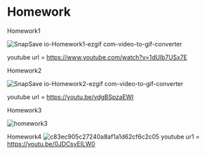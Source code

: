 # Homework

Homework1

![SnapSave io-Homework1-ezgif com-video-to-gif-converter](https://github.com/user-attachments/assets/b1b039e3-76b0-4caa-a845-dec1a9323cea)

youtube url = https://www.youtube.com/watch?v=1dUIb7USx7E

Homework2 

![SnapSave io-Homework2-ezgif com-video-to-gif-converter](https://github.com/user-attachments/assets/aecc1495-d76d-4f79-91fa-7e21b81359af)

youtube url = https://youtu.be/vdgBSpzaEWI

Homework3

![homework3](https://github.com/user-attachments/assets/3b181e9b-f7ec-43a2-9f3f-44d4622dcc46)

Homework4
![c83ec905c27240a8af1a1d62cf6c2c05](https://github.com/user-attachments/assets/efc7675b-e5a1-427f-affe-c89ee4599663)
youtube ur1 = https://youtu.be/0JDCsyEILW0
